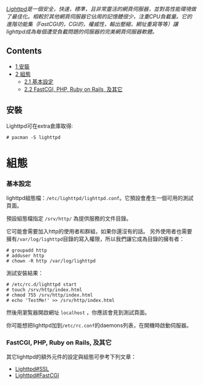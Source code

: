 *[Lighttpd](http://trac.lighttpd.net/)是一個安全，快速，標準，且非常靈活的網頁伺服器，並對高性能環境做了最佳化。相較於其他網頁伺服器它佔用的記憶體很少，注重CPU負載量。它的進階功能集（FastCGI的，CGI的，權威性，輸出壓縮，網址重寫等等）讓lighttpd成為每個遭受負載問題的伺服器的完美網頁伺服器軟體。*

## Contents

*   [1 安裝](#.E5.AE.89.E8.A3.9D)
*   [2 組態](#.E7.B5.84.E6.85.8B)
    *   [2.1 基本設定](#.E5.9F.BA.E6.9C.AC.E8.A8.AD.E5.AE.9A)
    *   [2.2 FastCGI, PHP, Ruby on Rails, 及其它](#FastCGI.2C_PHP.2C_Ruby_on_Rails.2C_.E5.8F.8A.E5.85.B6.E5.AE.83)

## 安裝

Lighttpd可在extra倉庫取得:

```
# pacman -S lighttpd

```

# 組態

### 基本設定

lighttpd組態檔：`/etc/lighttpd/lighttpd.conf`。它預設會產生一個可用的測試頁面。

預設組態檔指定 `/srv/http/` 為提供服務的文件目錄。

它可能會需要加入http的使用者和群組，如果你還沒有的話。 另外使用者也需要擁有`/var/log/lighttpd`目錄的寫入權限，所以我們讓它成為目錄的擁有者：

```
# groupadd http
# adduser http
# chown -R http /var/log/lighttpd

```

測試安裝結果：

```
# /etc/rc.d/lighttpd start
# touch /srv/http/index.html
# chmod 755 /srv/http/index.html
# echo 'TestMe!' >> /srv/http/index.html

```

然後用瀏覧器開啟網址 `localhost` ，你應該會見到測試頁面。

你可能想把lighttpd加到`/etc/rc.conf`的daemons列表，在開機時啟動伺服器。

### FastCGI, PHP, Ruby on Rails, 及其它

其它lighttpd的額外元件的設定與組態可參考下列文章：

*   [Lighttpd#SSL](/index.php/Lighttpd#SSL "Lighttpd")
*   [Lighttpd#FastCGI](/index.php/Lighttpd#FastCGI "Lighttpd")
